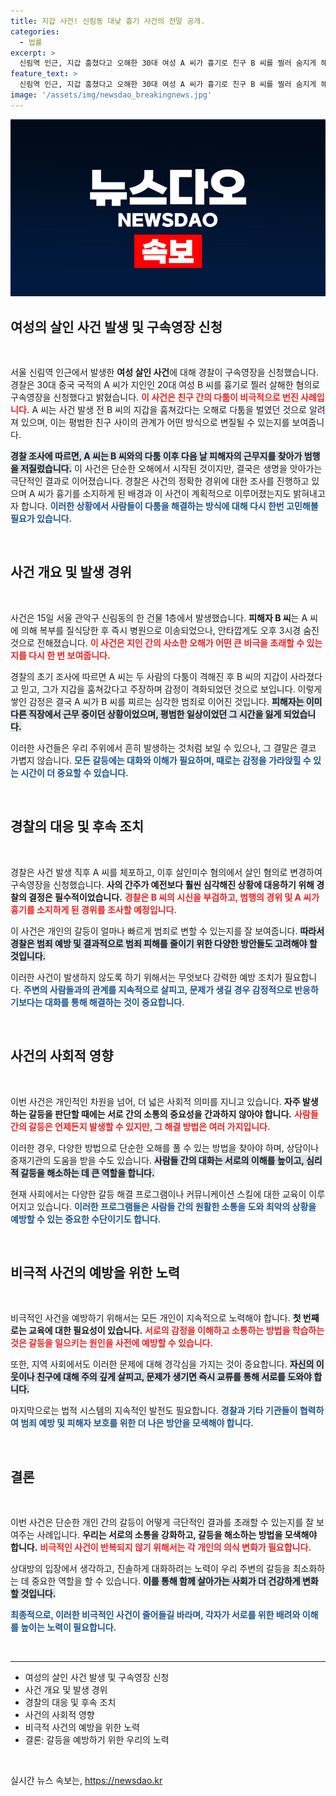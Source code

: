 ```yaml
---
title: 지갑 사건! 신림동 대낮 흉기 사건의 전말 공개.
categories:
  - 법률
excerpt: >
  신림역 인근, 지갑 훔쳤다고 오해한 30대 여성 A 씨가 흉기로 친구 B 씨를 찔러 숨지게 해! 경찰, A 씨에 대한 구속영장 신청 후 살인 사건의 전말을 조사 중. 이번 사건에서 과연 어떤 충격적인 사실이 밝혀질까?
feature_text: >
  신림역 인근, 지갑 훔쳤다고 오해한 30대 여성 A 씨가 흉기로 친구 B 씨를 찔러 숨지게 해! 경찰, A 씨에 대한 구속영장 신청 후 살인 사건의 전말을 조사 중. 이번 사건에서 과연 어떤 충격적인 사실이 밝혀질까?
image: '/assets/img/newsdao_breakingnews.jpg'
---
```


<p><img src="/assets/img/newsdao_breakingnews.jpg" alt="koreaapp 속보" /></p>

<h2>여성의 살인 사건 발생 및 구속영장 신청</h2>

<p data-ke-size="size16">&nbsp;</p>

<p>서울 신림역 인근에서 발생한 <b>여성 살인 사건</b>에 대해 경찰이 구속영장을 신청했습니다. 경찰은 30대 중국 국적의 A 씨가 지인인 20대 여성 B 씨를 흉기로 찔러 살해한 혐의로 구속영장을 신청했다고 밝혔습니다. <b><span style="color: #ee2323;">이 사건은 친구 간의 다툼이 비극적으로 번진 사례입니다.</span></b> A 씨는 사건 발생 전 B 씨의 지갑을 훔쳐갔다는 오해로 다툼을 벌였던 것으로 알려져 있으며, 이는 평범한 친구 사이의 관계가 어떤 방식으로 변질될 수 있는지를 보여줍니다. </p>

<p><b><span style="background-color: #21538527;">경찰 조사에 따르면, A 씨는 B 씨와의 다툼 이후 다음 날 피해자의 근무지를 찾아가 범행을 저질렀습니다.</span></b> 이 사건은 단순한 오해에서 시작된 것이지만, 결국은 생명을 앗아가는 극단적인 결과로 이어졌습니다. 경찰은 사건의 정확한 경위에 대한 조사를 진행하고 있으며 A 씨가 흉기를 소지하게 된 배경과 이 사건이 계획적으로 이루어졌는지도 밝혀내고자 합니다. <b><span style="color: #1a5490;">이러한 상황에서 사람들이 다툼을 해결하는 방식에 대해 다시 한번 고민해볼 필요가 있습니다.</span></b></p>

<p data-ke-size="size16">&nbsp;</p>

<h2>사건 개요 및 발생 경위</h2>

<p data-ke-size="size16">&nbsp;</p>

<p>사건은 15일 서울 관악구 신림동의 한 건물 1층에서 발생했습니다. <b>피해자 B 씨</b>는 A 씨에 의해 복부를 질식당한 후 즉시 병원으로 이송되었으나, 안타깝게도 오후 3시경 숨진 것으로 전해졌습니다. <b><span style="color: #ee2323;">이 사건은 지인 간의 사소한 오해가 어떤 큰 비극을 초래할 수 있는지를 다시 한 번 보여줍니다.</span></b> </p>

<p>경찰의 초기 조사에 따르면 A 씨는 두 사람의 다툼이 격해진 후 B 씨의 지갑이 사라졌다고 믿고, 그가 지갑을 훔쳐갔다고 주장하며 감정이 격화되었던 것으로 보입니다. 이렇게 쌓인 감정은 결국 A 씨가 B 씨를 찌르는 심각한 범죄로 이어진 것입니다. <b><span style="background-color: #21538527;">피해자는 이미 다른 직장에서 근무 중이던 상황이었으며, 평범한 일상이었던 그 시간을 잃게 되었습니다.</span></b> </p>

<p>이러한 사건들은 우리 주위에서 흔히 발생하는 것처럼 보일 수 있으나, 그 결말은 결코 가볍지 않습니다. <b><span style="color: #1a5490;">모든 갈등에는 대화와 이해가 필요하며, 때로는 감정을 가라앉힐 수 있는 시간이 더 중요할 수 있습니다.</span></b> </p>

<p data-ke-size="size16">&nbsp;</p>

<h2>경찰의 대응 및 후속 조치</h2>

<p data-ke-size="size16">&nbsp;</p>

<p>경찰은 사건 발생 직후 A 씨를 체포하고, 이후 살인미수 혐의에서 살인 혐의로 변경하여 구속영장을 신청했습니다. <b>사의 간주가 예전보다 훨씬 심각해진 상황에 대응하기 위해 경찰의 결정은 필수적이었습니다.</b> <b><span style="color: #ee2323;">경찰은 B 씨의 시신을 부검하고, 범행의 경위 및 A 씨가 흉기를 소지하게 된 경위를 조사할 예정입니다.</span></b> </p>

<p>이 사건은 개인의 갈등이 얼마나 빠르게 범죄로 변할 수 있는지를 잘 보여줍니다. <b><span style="background-color: #21538527;">따라서 경찰은 범죄 예방 및 결과적으로 범죄 피해를 줄이기 위한 다양한 방안들도 고려해야 할 것입니다.</span></b> </p>

<p>이러한 사건이 발생하지 않도록 하기 위해서는 무엇보다 강력한 예방 조치가 필요합니다. <b><span style="color: #1a5490;">주변의 사람들과의 관계를 지속적으로 살피고, 문제가 생길 경우 감정적으로 반응하기보다는 대화를 통해 해결하는 것이 중요합니다.</span></b></p>

<p data-ke-size="size16">&nbsp;</p>

<h2>사건의 사회적 영향</h2>

<p data-ke-size="size16">&nbsp;</p>

<p>이번 사건은 개인적인 차원을 넘어, 더 넓은 사회적 의미를 지니고 있습니다. <b>자주 발생하는 갈등을 판단할 때에는 서로 간의 소통의 중요성을 간과하지 않아야 합니다.</b> <b><span style="color: #ee2323;">사람들 간의 갈등은 언제든지 발생할 수 있지만, 그 해결 방법은 여러 가지입니다.</span></b> </p>

<p>이러한 경우, 다양한 방법으로 단순한 오해를 풀 수 있는 방법을 찾아야 하며, 상담이나 중재기관의 도움을 받을 수도 있습니다. <b><span style="background-color: #21538527;">사람들 간의 대화는 서로의 이해를 높이고, 심리적 갈등을 해소하는 데 큰 역할을 합니다.</span></b> </p>

<p>현재 사회에서는 다양한 갈등 해결 프로그램이나 커뮤니케이션 스킬에 대한 교육이 이루어지고 있습니다. <b><span style="color: #1a5490;">이러한 프로그램들은 사람들 간의 원활한 소통을 도와 최악의 상황을 예방할 수 있는 중요한 수단이기도 합니다.</span></b></p>

<p data-ke-size="size16">&nbsp;</p>

<h2>비극적 사건의 예방을 위한 노력</h2>

<p data-ke-size="size16">&nbsp;</p>

<p>비극적인 사건을 예방하기 위해서는 모든 개인이 지속적으로 노력해야 합니다. <b>첫 번째로는 교육에 대한 필요성이 있습니다.</b> <b><span style="color: #ee2323;">서로의 감정을 이해하고 소통하는 방법을 학습하는 것은 갈등을 일으키는 원인을 사전에 예방할 수 있습니다.</span></b></p>

<p>또한, 지역 사회에서도 이러한 문제에 대해 경각심을 가지는 것이 중요합니다. <b><span style="background-color: #21538527;">자신의 이웃이나 친구에 대해 주의 깊게 살피고, 문제가 생기면 즉시 교류를 통해 서로를 도와야 합니다.</span></b> </p>

<p>마지막으로는 법적 시스템의 지속적인 발전도 필요합니다. <b><span style="color: #1a5490;">경찰과 기타 기관들이 협력하여 범죄 예방 및 피해자 보호를 위한 더 나은 방안을 모색해야 합니다.</span></b> </p>

<p data-ke-size="size16">&nbsp;</p>

<h2>결론</h2>

<p data-ke-size="size16">&nbsp;</p>

<p>이번 사건은 단순한 개인 간의 갈등이 어떻게 극단적인 결과를 초래할 수 있는지를 잘 보여주는 사례입니다. <b>우리는 서로의 소통을 강화하고, 갈등을 해소하는 방법을 모색해야 합니다.</b> <b><span style="color: #ee2323;">비극적인 사건이 반복되지 않기 위해서는 각 개인의 의식 변화가 필요합니다.</span></b></p>

<p>상대방의 입장에서 생각하고, 진솔하게 대화하려는 노력이 우리 주변의 갈등을 최소화하는 데 중요한 역할을 할 수 있습니다. <b><span style="background-color: #21538527;">이를 통해 함께 살아가는 사회가 더 건강하게 변화할 것입니다.</span></b> </p>

<p><b><span style="color: #1a5490;">최종적으로, 이러한 비극적인 사건이 줄어들길 바라며, 각자가 서로를 위한 배려와 이해를 높이는 노력이 필요합니다.</span></b></p>

<p data-ke-size="size16">&nbsp;</p>

<hr style="height:1px;">

<ul>
    <li>여성의 살인 사건 발생 및 구속영장 신청</li>
    <li>사건 개요 및 발생 경위</li>
    <li>경찰의 대응 및 후속 조치</li>
    <li>사건의 사회적 영향</li>
    <li>비극적 사건의 예방을 위한 노력</li>
    <li>결론: 갈등을 예방하기 위한 우리의 노력</li>
</ul>

<p data-ke-size="size16">&nbsp;</p>
실시간 뉴스 속보는, <a href="https://newsdao.kr" rel="dofollow">https://newsdao.kr</a>


